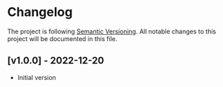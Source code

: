 # Changelog

The project is following [Semantic Versioning](https://semver.org/). All notable changes to this project will be documented in this file.

<a name="v1.0.0"></a>
## [v1.0.0] - 2022-12-20

- Initial version